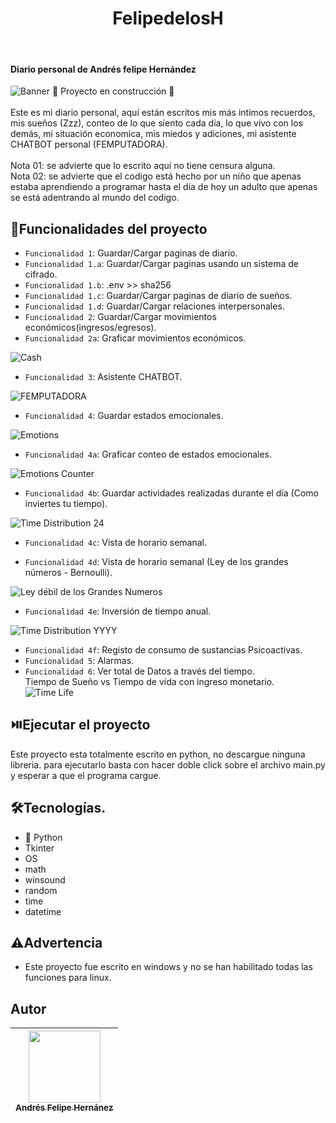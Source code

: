 <h1 align="center"> FelipedelosH </h1>
<br>
<h4>Diario personal de Andrés felipe Hernández</h4>

![Banner](docs/banner.png)
:construction: Proyecto en construcción :construction:
<br><br>
Este es mi diario personal, aquí están escritos mis más intimos recuerdos, mis sueños (Zzz), conteo de lo que siento cada día, lo que vivo con los demás, mi situación economica, mis miedos y adiciones, mi asistente CHATBOT personal (FEMPUTADORA).
<br><br>
Nota 01: se advierte que lo escrito aquí no tiene censura alguna.
<br>
Nota 02: se advierte que el codigo está hecho por un niño que apenas estaba aprendiendo a programar hasta el día de hoy un adulto que apenas se está adentrando al mundo del codigo.

## :hammer:Funcionalidades del proyecto

- `Funcionalidad 1`: Guardar/Cargar paginas de diario.<br>
- `Funcionalidad 1.a`: Guardar/Cargar paginas usando un sistema de cifrado.<br>
- `Funcionalidad 1.b`: .env >> sha256<br>
- `Funcionalidad 1.c`: Guardar/Cargar paginas de diario de sueños.<br>
- `Funcionalidad 1.d`: Guardar/Cargar relaciones interpersonales.<br>
- `Funcionalidad 2`: Guardar/Cargar movimientos económicos(ingresos/egresos).<br>
- `Funcionalidad 2a`: Graficar movimientos económicos.<br>

![Cash](docs/inputOutputCash.png)

- `Funcionalidad 3`: Asistente CHATBOT.<br>

![FEMPUTADORA](docs/femputadora.png)

- `Funcionalidad 4`: Guardar estados emocionales.<br>

![Emotions](docs/emotions.png)

- `Funcionalidad 4a`: Graficar conteo de estados emocionales.<br>

![Emotions Counter](docs/countEmotions.png)


- `Funcionalidad 4b`: Guardar actividades realizadas durante el día (Como inviertes tu tiempo).<br>

![Time Distribution 24](docs/timeDistribution24.png)

- `Funcionalidad 4c`: Vista de horario semanal.<br>

- `Funcionalidad 4d`: Vista de horario semanal (Ley de los grandes números - Bernoulli).<br>


![Ley débil de los Grandes Numeros](docs/timeDistributionL.png)

- `Funcionalidad 4e`: Inversión de tiempo anual.<br>

![Time Distribution YYYY](docs/timeDistributionYYYY.png)

- `Funcionalidad 4f`: Registo de consumo de sustancias Psicoactivas.<br>
- `Funcionalidad 5`: Alarmas.<br>
- `Funcionalidad 6`: Ver total de Datos a través del tiempo.<br>Tiempo de Sueño vs Tiempo de vida con ingreso monetario.<br>
![Time Life](docs/timeLife.png)


## :play_or_pause_button:Ejecutar el proyecto

Este proyecto esta totalmente escrito en python, no descargue ninguna libreria. para ejecutarlo basta con hacer doble click sobre el archivo main.py y esperar a que el programa cargue.

## :hammer_and_wrench:Tecnologías.

- :snake: Python
- Tkinter
- OS
- math
- winsound
- random
- time
- datetime

## :warning:Advertencia

- Este proyecto fue escrito en windows y no se han habilitado todas las funciones para linux.

## Autor

| [<img src="https://avatars.githubusercontent.com/u/38327255?v=4" width=115><br><sub>Andrés Felipe Hernánez</sub>](https://github.com/felipedelosh)|
| :---: |